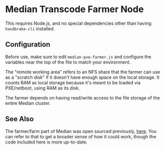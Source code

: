 # Median Transcode Farmer Node

This requires Node.js, and no special dependencies other than having `handbrake-cli` installed.

## Configuration

Before use, make sure to edit `median-pxe-farmer.js` and configure the variables near the top of the file to match your environment.

The "remote working area" refers to an NFS share that the farmer can use as a "scratch disk" if it doesn't have enough space on the local storage. It counts RAM as local storage because it's meant to be loaded via PXE/netboot, using RAM as its disk.

The farmer depends on having read/write access to the file storage of the entire Median cluster.

## See Also

The farmer/farm part of Median was open sourced previously, [here](https://github.com/cyle/transcode-farm). You can refer to that to get a broader sense of how it could work, though the code included here is more up-to-date.
